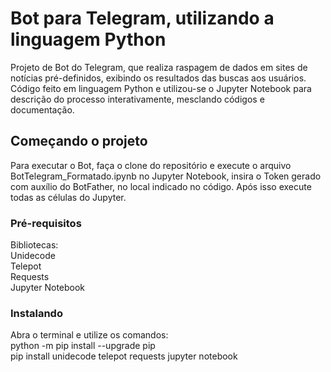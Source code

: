 
# Bot para Telegram, utilizando a linguagem Python
Projeto de Bot do Telegram, que realiza raspagem de dados em sites de notícias pré-definidos, exibindo os resultados das buscas aos usuários. Código feito em linguagem Python e utilizou-se o Jupyter Notebook para descrição do processo interativamente, mesclando códigos e documentação.
## Começando o projeto
Para executar o Bot, faça o clone do repositório e execute o arquivo BotTelegram_Formatado.ipynb no Jupyter Notebook, insira o Token gerado com auxílio do BotFather, no local indicado no código. Após isso execute todas as células do Jupyter.<br>
### Pré-requisitos
Bibliotecas:<br>
Unidecode<br>
Telepot<br>
Requests<br>
Jupyter Notebook<br>
### Instalando
Abra o terminal e utilize os comandos:<br>
python -m pip install --upgrade pip<br>
pip install unidecode telepot requests jupyter notebook<br>





